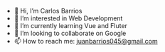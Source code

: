 - 👋 Hi, I’m Carlos Barrios
- 👀 I’m interested in Web Development
- 🌱 I’m currently learning Vue and Fluter
- 💞️ I’m looking to collaborate on Google
- 📫 How to reach me: juanbarrios045@gmail.com

<!---
CarlosBarrios046/CarlosBarrios046 is a ✨ special ✨ repository because its `README.md` (this file) appears on your GitHub profile.
You can click the Preview link to take a look at your changes.
--->
